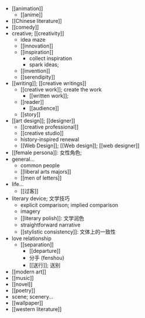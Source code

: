 - [[animation]]
    - [[anime]]
- [[Chinese literature]]
- [[comedy]]
- creative; [[creativity]]
    - idea maze
    - [[innovation]]
    - [[inspiration]]
        - collect inspiration
        - spark ideas; 
    - [[invention]]
    - [[serendipity]]
- [[writing]]; [[creative writings]]
    - [[creative work]]; create the work
        - [[written work]];
    - [[reader]]
        - [[audience]]
    - [[story]]
- [[art design]]; [[designer]]
    - [[creative professional]]
    - [[creative studio]]
    - history-inspired renewal
    - [[Web Design]]; [[Web design]]; [[web designer]]
- [[female persona]]: 女性角色; 
- general...
    - common people
    - [[liberal arts majors]]
    - [[men of letters]]
- life...
    - [[过客]]
- literary device; 文学技巧
    - explicit comparison; implied comparison
    - imagery
    - [[literary polish]]: 文学润色
    - straightforward narrative
    - [[stylistic consistency]]: 文体上的一致性 
- love relationship
    - [[separation]]
        - [[departure]]
        - 分手 (fenshou)
        - [[送行]]; 送别
- [[modern art]]
- [[music]]
- [[novel]]
- [[poetry]]
- scene; scenery...
- [[wallpaper]]
- [[western literature]]
